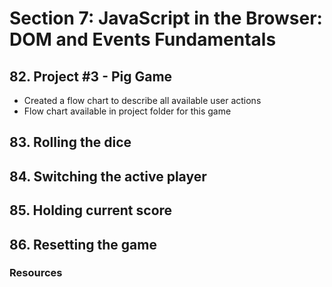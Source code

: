 # Section 7: JavaScript in the Browser: DOM and Events Fundamentals

## 82. Project #3 - Pig Game
* Created a flow chart to describe all available user actions
* Flow chart available in project folder for this game


## 83. Rolling the dice


## 84. Switching the active player


## 85. Holding current score


## 86. Resetting the game


### Resources